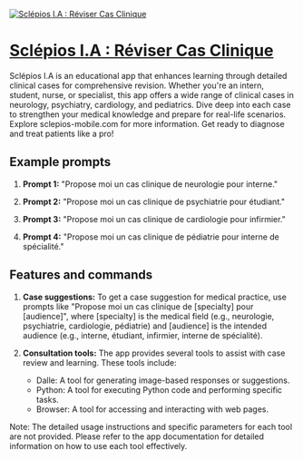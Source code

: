 [![Sclépios I.A : Réviser Cas Clinique](https://files.oaiusercontent.com/file-iwGJ2Euy985RwNdOqbJiMOEU?se=2123-10-16T09%3A09%3A52Z&sp=r&sv=2021-08-06&sr=b&rscc=max-age%3D31536000%2C%20immutable&rscd=attachment%3B%20filename%3D982ebfdb-f69f-4219-ba93-0aed0a0e9a43.png&sig=sUVFgFbqZHWMFK3PCKTwM948zu6C/4lUhkBfuFOejRY%3D)](https://chat.openai.com/g/g-XsgKmgRHh-sclepios-i-a-reviser-cas-clinique)

# [Sclépios I.A : Réviser Cas Clinique](https://chat.openai.com/g/g-XsgKmgRHh-sclepios-i-a-reviser-cas-clinique)

Sclépios I.A is an educational app that enhances learning through detailed clinical cases for comprehensive revision. Whether you're an intern, student, nurse, or specialist, this app offers a wide range of clinical cases in neurology, psychiatry, cardiology, and pediatrics. Dive deep into each case to strengthen your medical knowledge and prepare for real-life scenarios. Explore sclepios-mobile.com for more information. Get ready to diagnose and treat patients like a pro!

## Example prompts

1. **Prompt 1:** "Propose moi un cas clinique de neurologie pour interne."

2. **Prompt 2:** "Propose moi un cas clinique de psychiatrie pour étudiant."

3. **Prompt 3:** "Propose moi un cas clinique de cardiologie pour infirmier."

4. **Prompt 4:** "Propose moi un cas clinique de pédiatrie pour interne de spécialité."

## Features and commands

1. **Case suggestions:** To get a case suggestion for medical practice, use prompts like "Propose moi un cas clinique de [specialty] pour [audience]", where [specialty] is the medical field (e.g., neurologie, psychiatrie, cardiologie, pédiatrie) and [audience] is the intended audience (e.g., interne, étudiant, infirmier, interne de spécialité).

2. **Consultation tools:** The app provides several tools to assist with case review and learning. These tools include: 
   - Dalle: A tool for generating image-based responses or suggestions.
   - Python: A tool for executing Python code and performing specific tasks.
   - Browser: A tool for accessing and interacting with web pages.

Note: The detailed usage instructions and specific parameters for each tool are not provided. Please refer to the app documentation for detailed information on how to use each tool effectively.